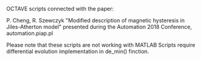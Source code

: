 OCTAVE scripts connected with the paper:

P. Cheng, R. Szewczyk "Modified description of magnetic hysteresis in Jiles-Atherton model"
presented during the Automation 2018 Conference, automation.piap.pl

Please note that these scripts are not working with MATLAB
Scripts require differential evolution implementation in de_min() finction.
